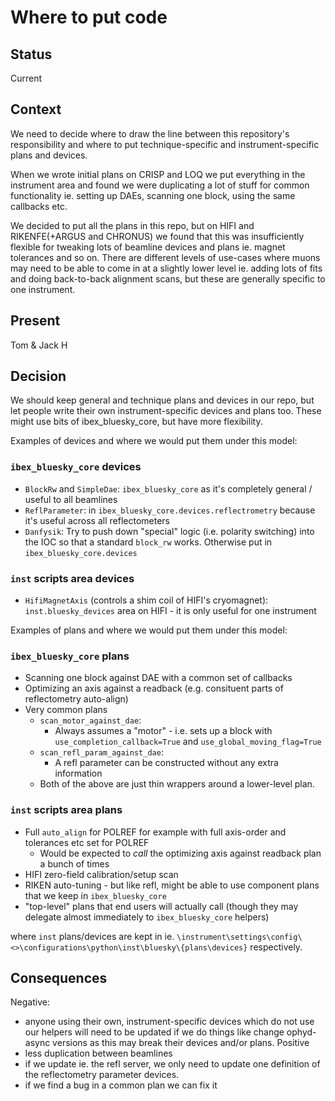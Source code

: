 # Where to put code

## Status

Current

## Context

We need to decide where to draw the line between this repository's responsibility and where to put technique-specific and instrument-specific plans and devices.

When we wrote initial plans on CRISP and LOQ we put everything in the instrument area and found we were duplicating a lot of stuff for common functionality ie. setting up DAEs, scanning one block, using the same callbacks etc.

We decided to put all the plans in this repo, but on HIFI and RIKENFE(+ARGUS and CHRONUS) we found that this was insufficiently flexible for tweaking lots of beamline devices and plans ie. magnet tolerances and so on.
There are different levels of use-cases where muons may need to be able to come in at a slightly lower level ie. adding lots of fits and doing back-to-back alignment scans, but these are generally specific to one instrument.

## Present

Tom & Jack H

## Decision

We should keep general and technique plans and devices in our repo, but let people write their own instrument-specific devices and plans too. These might use bits of ibex_bluesky_core, but have more flexibility. 

Examples of devices and where we would put them under this model:

### `ibex_bluesky_core` devices
- `BlockRw` and `SimpleDae`: `ibex_bluesky_core` as it's completely general / useful to all beamlines
- `ReflParameter`: in `ibex_bluesky_core.devices.reflectrometry` because it's useful across all reflectometers
- `Danfysik`: Try to push down "special" logic (i.e. polarity switching) into the IOC so that a standard `block_rw` works. Otherwise put in `ibex_bluesky_core.devices`

### `inst` scripts area devices
- `HifiMagnetAxis` (controls a shim coil of HIFI's cryomagnet): `inst.bluesky_devices` area on HIFI - it is only useful for one instrument

Examples of plans and where we would put them under this model:
### `ibex_bluesky_core` plans
- Scanning one block against DAE with a common set of callbacks
- Optimizing an axis against a readback (e.g. consituent parts of reflectometry auto-align)
- Very common plans
  - `scan_motor_against_dae`:
    * Always assumes a "motor" - i.e. sets up a block with `use_completion_callback=True` and `use_global_moving_flag=True`
  - `scan_refl_param_against_dae`:
    * A refl parameter can be constructed without any extra information
  - Both of the above are just thin wrappers around a lower-level plan.

### `inst` scripts area plans
- Full `auto_align` for POLREF for example with full axis-order and tolerances etc set for POLREF
  * Would be expected to *call* the optimizing axis against readback plan a bunch of times
- HIFI zero-field calibration/setup scan
- RIKEN auto-tuning - but like refl, might be able to use component plans that we keep in `ibex_bluesky_core`
- "top-level" plans that end users will actually call (though they may delegate almost immediately to `ibex_bluesky_core` helpers)

where `inst` plans/devices are kept in ie. `\instrument\settings\config\<>\configurations\python\inst\bluesky\{plans\devices}` respectively.

## Consequences
Negative: 
- anyone using their own, instrument-specific devices which do not use our helpers will need to be updated if we do things like change ophyd-async versions as this may break their devices and/or plans.
Positive
- less duplication between beamlines 
- if we update ie. the refl server, we only need to update one definition of the reflectometry parameter devices.
- if we find a bug in a common plan we can fix it
